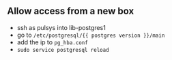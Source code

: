 ## Allow access from a new box
* ssh as pulsys into lib-postgres1
* go to `/etc/postgresql/{{ postgres version }}/main`
* add the ip to `pg_hba.conf`
* `sudo service postgresql reload`

